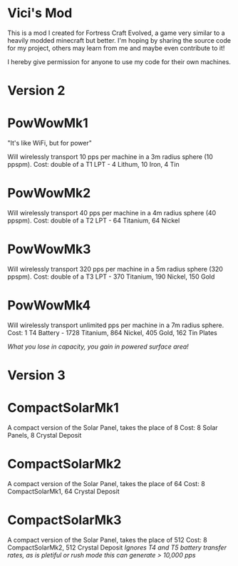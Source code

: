# Vici's Mod
This is a mod I created for Fortress Craft Evolved, a game very similar to a
heavily modded minecraft but better. I'm hoping by sharing the source code for
my project, others may learn from me and maybe even contribute to it!

I hereby give permission for anyone to use my code for their own machines.

# Version 2
PowWowMk1
=========
"It's like WiFi, but for power"

Will wirelessly transport 10 pps per machine in a 3m radius sphere (10 ppspm).
Cost: double of a T1 LPT - 4 Lithum, 10 Iron, 4 Tin

PowWowMk2
=========
Will wirelessly transport 40 pps per machine in a 4m radius sphere (40 ppspm).
Cost: double of a T2 LPT - 64 Titanium, 64 Nickel

PowWowMk3
=========
Will wirelessly transport 320 pps per machine in a 5m radius sphere (320 ppspm).
Cost: double of a T3 LPT - 370 Titanium, 190 Nickel, 150 Gold

PowWowMk4
=========
Will wirelessly transport unlimited pps per machine in a 7m radius sphere.
Cost: 1 T4 Battery - 1728 Titanium, 864 Nickel, 405 Gold, 162 Tin Plates

*What you lose in capacity, you gain in powered surface area!*

# Version 3
CompactSolarMk1
===============
A compact version of the Solar Panel, takes the place of 8
Cost: 8 Solar Panels, 8 Crystal Deposit

CompactSolarMk2
===============
A compact version of the Solar Panel, takes the place of 64
Cost: 8 CompactSolarMk1, 64 Crystal Deposit

CompactSolarMk3
===============
A compact version of the Solar Panel, takes the place of 512
Cost: 8 CompactSolarMk2, 512 Crystal Deposit
*Ignores T4 and T5 battery transfer rates, as is pletiful or rush mode this can
generate > 10,000 pps*
